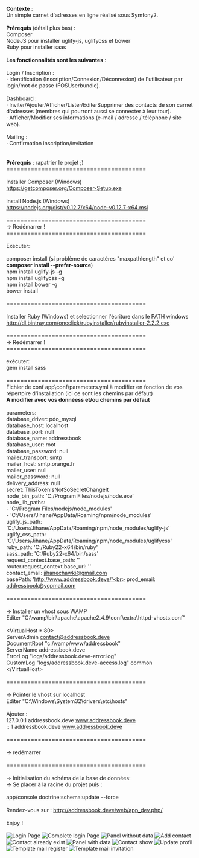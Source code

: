 <b>Contexte</b> :<br>
Un simple carnet d'adresses en ligne réalisé sous Symfony2.<br>
<br>
<b>Prérequis</b> (détail plus bas) :<br>
Composer<br>
NodeJS pour installer uglify-js, uglifycss et bower<br>
Ruby pour installer saas<br>
<br>
<b>Les fonctionnalités sont les suivantes</b> :<br>
<br>
Login / Inscription :<br>
·       Identification (Inscription/Connexion/Déconnexion) de l'utilisateur par login/mot de passe (FOSUserbundle).<br>
<br>
Dashboard :<br>
·       Inviter/Ajouter/Afficher/Lister/EditerSupprimer des contacts de son carnet d'adresses (membres qui pourront aussi se connecter à leur tour). <br>
·       Afficher/Modifier ses informations (e-mail / adresse / téléphone / site web).<br>
<br>
Mailing :<br>
·       Confirmation inscription/invitation<br>
<br>
<br>
<b>Prérequis</b> : rapatrier le projet ;)
<br>
 ========================================<br>
<br>
Installer Composer (Windows)<br>
https://getcomposer.org/Composer-Setup.exe<br>
<br>
install Node.js (Windows)<br>
https://nodejs.org/dist/v0.12.7/x64/node-v0.12.7-x64.msi<br>
<br>
 ========================================<br>
 -> Redémarrer !<br>
 ========================================<br>
 <br>
Executer:<br>
<br>
composer install (si problème de caractères "maxpathlength" et co' <b>composer install --prefer-source</b>)<br>
npm install uglify-js -g<br>
npm install uglifycss -g<br>
npm install bower -g<br>
bower install<br>
<br>
 ========================================<br>
<br>
Installer Ruby (Windows) et selectionner l'écriture dans le PATH windows<br>
http://dl.bintray.com/oneclick/rubyinstaller/rubyinstaller-2.2.2.exe<br>
<br>
========================================<br>
-> Redémarrer !<br>
========================================<br>
<br>
exécuter:<br>
gem install sass<br>
<br>
 ========================================<br>
Fichier de conf app\conf\parameters.yml à modifier en fonction de vos répertoire d'installation (ici ce sont les chemins par défaut)<br>
<b>A modifier avec vos donnéess et/ou chemins par défaut</b><br>
<br>
parameters:<br>
    database_driver: pdo_mysql<br>
    database_host: localhost<br>
    database_port: null<br>
    database_name: addressbook<br>
    database_user: root<br>
    database_password: null<br>
    mailer_transport: smtp<br>
    mailer_host: smtp.orange.fr<br>
    mailer_user: null<br>
    mailer_password: null<br>
    delivery_address: null<br>
    secret: ThisTokenIsNotSoSecretChangeIt<br>
    node_bin_path: 'C:/Program Files/nodejs/node.exe'<br>
    node_lib_paths:<br>
        - 'C:/Program Files/nodejs/node_modules'<br>
        - 'C:/Users/Jihane/AppData/Roaming/npm/node_modules'<br>
    uglify_js_path: 'C:/Users/Jihane/AppData/Roaming/npm/node_modules/uglify-js'<br>
    uglify_css_path: 'C:/Users/Jihane/AppData/Roaming/npm/node_modules/uglifycss'<br>
    ruby_path: 'C:/Ruby22-x64/bin/ruby'<br>
    sass_path: 'C:/Ruby22-x64/bin/sass'<br>
    request_context.base_path: ''<br>
    router.request_context.base_url: ''<br>
    contact_email: jihanechawki@gmail.com<br>
    basePath: 'http://www.addressbook.deve/'<br>
    prod_email: addressbook@yopmail.com<br>
<br>
 ========================================<br>
<br>
-> Installer un vhost sous WAMP <br>
Editer "C:\wamp\bin\apache\apache2.4.9\conf\extra\httpd-vhosts.conf"<br>
<br>
\<VirtualHost *:80><br>
    ServerAdmin contact@addressbook.deve<br>
    DocumentRoot "c:/wamp/www/addressbook"<br>
    ServerName addressbook.deve<br>
    ErrorLog "logs/addressbook.deve-error.log"<br>
    CustomLog "logs/addressbook.deve-access.log" common<br>
\</VirtualHost><br>
<br>
 ========================================<br>
<br>
-> Pointer le vhost sur localhost<br>
Editer "C:\Windows\System32\drivers\etc\hosts"<br>
<br>
Ajouter :<br>
127.0.0.1 addressbook.deve www.addressbook.deve<br>
:: 1 addressbook.deve www.addressbook.deve<br>
<br>
 ========================================<br>
<br>
-> redémarrer<br>
<br>
 ========================================<br>
<br>
-> Initialisation du schéma de la base de données: <br>
-> Se placer à la racine du projet puis :<br>
<br>
app/console doctrine:schema:update --force<br>
<br>
Rendez-vous sur : http://addressbook.deve/web/app_dev.php/<br>
<br>
Enjoy ! <br>
<br>
![Login Page](https://github.com/chawkijihane/addressbook/blob/master/wiki/login_page.PNG)
![Complete login Page](https://github.com/chawkijihane/addressbook/blob/master/wiki/complete_profil_login.PNG)
![Panel without data](https://github.com/chawkijihane/addressbook/blob/master/wiki/add_contact_empty.PNG)
![Add contact](https://github.com/chawkijihane/addressbook/blob/master/wiki/add_contact.PNG)
![Contact already exist](https://github.com/chawkijihane/addressbook/blob/master/wiki/contact_already_exist.PNG)
![Panel with data](https://github.com/chawkijihane/addressbook/blob/master/wiki/panel_membre_and_not.PNG)
![Contact show](https://github.com/chawkijihane/addressbook/blob/master/wiki/contact_detail.PNG)
![Update profil](https://github.com/chawkijihane/addressbook/blob/master/wiki/edit_profil.PNG)
![Template mail register](https://github.com/chawkijihane/addressbook/blob/master/wiki/template-mail-register.PNG)
![Template mail invitation](https://github.com/chawkijihane/addressbook/blob/master/wiki/template-mail-invitation.PNG)
